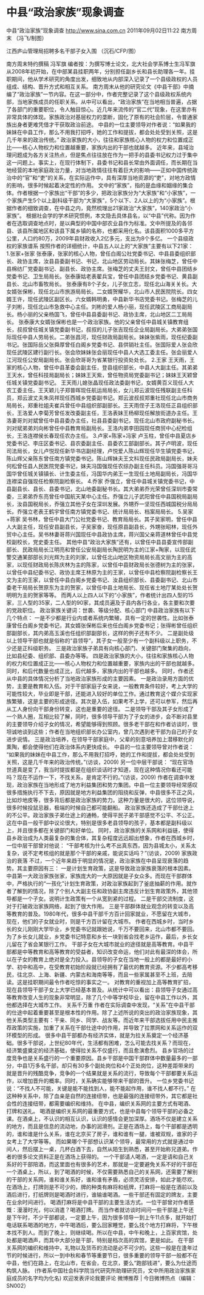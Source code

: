 # 中县“政治家族”现象调查

中县“政治家族”现象调查
http://www.sina.com.cn  2011年09月02日11:22  南方周末
（冯飞/制图）

江西庐山管理局招聘多名干部子女入围 （沉石/CFP/图）

南方周末特约撰稿 冯军旗
编者按：为撰写博士论文，北大社会学系博士生冯军旗从2008年初开始，在中部某县挂职两年，分别担任副乡长和县长助理各一年。挂职期间，他从学术研究的角度出发，细致地从内部深入记录了一个县级政权的人员组成、结构、晋升方式和相互关系。
南方周末从他的研究论文《中县干部》中摘编了“政治家族”一节内容。在这一部分中，作者完整记录了这个县级政权系统内部，当地家族成员的任职关系。从中可以看出，“政治家族”在当地相当普遍，占据了各部门的重要职位，令人触目惊心。近几年来流传的“官二代”现象，在这里亦有非常具体的体现。家族政治对基层权力的垄断，固化了原有的社会阶层，令普通家族出身者更难凭借才干获取政治前途。
中县的一位主要领导对作者说：“如果我的妹妹在中县工作，那么不用我打招呼，她的工作和提拔，都会处处受到关照，这是几千年来的政治传统。”
政治家族的大小，往往和家族核心人物的权力和位置成正比——核心人物权力和位置越重要，家族内出的干部也就越多。
近年来，县域治理问题成为各方关注热点，但是焦点往往放在作为一把手的县委书记权力过于集中这一问题上。事实上，在现行体制下，县委书记和县长常由外面调任，而长期在当地经营的本地家庭政治力量，对当地政情往往有着巨大的影响——正如中国传统政治中的“官”和“吏”的关系，在实际运作中，具有深厚当地资源的“吏”，对地方政情的影响，很多时候起着决定性的作用。
文中的“家族”，指的是血缘和姻缘的集合体。作者根据一个家族出“干部”的多少，把政治家族分为“大家族”和“小家族”，一个家族产生5个以上副科级干部为“大家族”，5个以下、2人以上的为“小家族”。根据作者的细致调查，在中县之内，竟然梳理出21家政治“大家族”，140家政治“小家族”。
根据社会学的学术研究惯例，本文隐去具体县名，以“中县”代称。因为作者在选取调查地点时，是以典型的中国中部农业县作为标准。文中所提及的各邻县、该县所属地区和该县下属乡镇的名称，也都采用化名。该县面积1000多平方公里，人口约80万，2009年县财政收入2亿多元，支出为8个多亿。
一个县级政权的家族谱系
按照作者的详细统计，中县五人以上的“大家族”主要有以下21家：
1.张家+张家
张泰康，张家的核心人物，曾任白阁公社党委书记、中县县委组织部长、政协主席，汝县县委副书记、书记，北山地区劳动局长。其妹张梅芝，曾任中县棉纺厂党委副书记、副县长、政协主席。张梅芝的丈夫王封文，曾任中县团结乡党委书记、卫生局局长。张泰康姑老表翟兵宝，曾任中县团结乡党委书记、黄县副县长、北山市畜牧局长。
张泰康有8个子女，儿子张立志，现任北山海关关长。大女婿张保彬，现任北山市旅游局局长。二女婿贺耀华，北山市人民医院院长。四女婿王许，现任武陵区副区长。六女婿韩明勇，中县新华书店党委书记。张梅芝的儿子刘彬，现任北山市急救中心主任。刘彬的爱人杨小丽，现任武陵区工商局副局长。杨小丽的父亲杨国飞，曾任中县县委副书记、政协主席，北山地区二工局局长。
张泰康大女婿张保彬也是一个政治家族。他的父亲曾任中县城关镇教育组长，叔叔曾任城关镇党委副书记，叔叔的儿子张吉现任企业局副局长。大弟弟张国际现任中县人劳局长。二弟张昌河，现任财政局副局长。妹妹张紫雨，现任纪委副书记。张国际岳父张舜厚曾任白阁乡党委书记、县供销社主任。张国际爱人张会欣现任武陵区建行副行长。张会欣妹妹张会丽现任中县人大选工委主任。张会丽爱人江河现任公安局副局长。张会欣哥哥为省某银行投资处处长。
2.王家
王天雨，王家的核心人物，曾任中县革委会副主任，登县组织部长，中县人大副主任。其弟弟王天水，曾任科技局副局长；妹妹王天紫，曾任物资局党委副书记；妹妹王天颖曾任城关镇党委副书记。
王天雨儿媳张晶现任政法委副书记，女婿黄百义现任人大农工委主任。王天颖儿子郑普晖现任航运局局长，女儿郑云波现任残联副主任科员，郑云波丈夫朱凤祥现任西城乡党委副书记。郑云波叔叔郑重社现任北山市商务局局长，郑重社姐夫崔兵曾任中县组织部副部长。王天雨侄子王洛现任正县组织部长，王洛爱人李菊芳曾任发改委副主任，王洛表妹王杨柳现任解放街道办主任。王洛妻哥刘对斌曾任中县县委办主任，社县县委副书记，现任北山市政府副秘书长。刘对斌弟弟刘向彬曾任中县教育局副局长。王洛内弟李田园现任商贸中心纪检组长，王洛连襟侯长春现任农办主任。
3.卢家+陈家+冯家
卢玉柱，曾任中县夏店乡党委书记、李庄区委书记、县农委副主任、县委农工部副部长。其子卢明波，现任司法局长，女儿卢悦现任新华书店副经理，卢悦爱人陈山辉现任华生镇党委书记，陈山辉父亲陈东曾任南方镇党委书记。陈山辉妹夫王文科现任民政局副局长，妹夫何松曾任县人民医院党委书记，妹夫冯国强现任农综办副主任科员。冯国强哥哥冯国华曾任城关镇镇长、计生委主任，冯国华内弟王一生现任土地局副局长，冯国华连襟梁自强现任检察院副检察长。
4.乔家
乔强立，曾任中县城关镇党委书记，中县副县长、县长、县委书记，北山地委副秘书长。其大弟弟乔光荣曾任深圳市委常委，三弟弟乔东亮曾任中国航天某中心主任。乔强立儿子武阳曾任中县国税局副局长，汝县国税局长，乔强立其他子女在深圳发展。外甥乔一坚现任西城国税分局局长。乔强立老表王鹤宇曾任南方镇党委书记、统计局局长、档案局局长。
5.吴家+蒋家
吴书林，曾任中县大门公社党委书记、教育局局长。其子吴家明，曾任中县人大副主任，现任安县副县长，子吴家奋，现任原县副县长，外甥张昭林，现任外贸中心主任。吴书林妻哥蒋兴国现任中县政协主席，蒋兴国父亲蒋道林曾任中县党校副校长，党史委主任。
其他中县“政治大家族”还有，以曾任中县县委宣传部副部长、民政局局长江明亮和曾任公安局副局长陶民明为主的江家+陶家，以现任武警交通某部部长刘光辉为主的刘家，以曾任北山地区物资局局长高文丽为主的高家，以现任财政局长陈庆林为主的陈家，以曾任中县财政局长张德树为主的张家，以曾任中县纪委书记、政协主席王林原为主的王家，以曾任中县检察院副检察长王文为主的王家，以曾任中县白阁乡党委书记、汝县组织部长、县委副书记、北山市委老干局局长贺原东为主的贺家，以曾任中县土地局长、现任省土地厅某处处长贺明明为主的贺家等等。
而两人以上四人以下的“小家族”，作者统计出四人型的15家，三人型的35家，二人型的90家，其成员遍及于县内各行各业，各主要和次要的党政职位。
政治家族关键词：世袭、等级分配、核心部门
中县政治家族有以下几个特点：
一是不少都是行业内或者系统内繁殖，具有一定的世袭性。比如张泰康曾任白阁乡党委书记，其女婿张保彬后来也任白阁乡党委书记；张得彬曾任组织部副部长，其内弟高玉溪也任组织部副部长，这样的例子还有不少。
二是副处级以上领导干部也就是俗称的“县领导”，其子女一般至少有一个副科级以上职务，不少还是正科级职务。
三是政治家族子弟具有向核心部门、关键部门聚集的趋向，比如县纪委、组织部、县委办等等。
四是政治家族的大小，往往和家族核心人物的权力和位置成正比——核心人物权力和位置越重要，家族内出的干部也就越多。同时，和后代数量也成正比，后代越多，家族内出的干部也越多。
同时，作者还从中县的具体情况分析了当地政治家族形成的主要因素。
一是政治录用方面的优势，主要是教育和入伍。对于干部家庭子女来说，一般教育条件较好，考上大学的可能性较大，毕业即是干部，还能进入较好的单位工作。通过教育这个媒介实现家族繁殖，这是主要的形成途径。其次是入伍，如果考不上学，还可以参军，然后再从工人身份向干部身份转变，这也是重要的途径。
二是领导干部及其子女形成了一个熟人圈，互相比较了解，同时，很多领导干部为了子女的进步，会不断对县里的主要领导介绍子女的情况，希望能够得到照顾。很多老干部在和作者访谈时，很坦诚地谈到这些；作者在当地组织部长办公室内，曾几次遇到老干部为自己的子女进步说情。
三是政治培养，在领导干部家庭中，父辈的刻意培养加上潜移默化的熏陶，都会使得他们在政治体系内更快成长。
中县的一位主要领导曾对作者说：
“如果我的妹妹在中县工作，那么不用我打招呼，她的工作和提拔，都会处处受到关照，这是几千年来的政治传统。”(访谈，2009)
另一位中层干部说：
“现在官场世道真是变了，我当时提拔都是在组织谈话时才知道，现在这种情况你看还可能吗？现在不运作一下，不找关系，是肯定不行的。”(访谈，2009)
作者在调查中发现，政治家族在当地形成了地方利益集团和势力集团。中县一位主要领导经常感叹很多措施执行不下去，原因就是地方利益集团的阻挠和反弹，中县很多不正之风，比如炒地皮等，很多背后都是政治家族的势力。这种力量是很大的，这位领导说，很多时候投鼠忌器，极端的时候自己都可能翻船。
政治家族还造成了干部仕途上的不公平。政治家族子弟仕途上的通畅，使得平民子弟干部感觉不公平、不公正。这在中县一般干部中议论很大，特别是很多老县领导的孩子，基本都是副科级以上，并且很多都在关键部门和好单位。
同时，政治家族的关系网和利益链，使得县乡政治成为人类最复杂的集合体，其复杂程度远远超出想象，作者在西城乡时，一位中层干部曾对他说：
“干部考核为什么考不出真东西，因为县城太小，关系太复杂，说不定考核组的就是那个干部的亲戚，能说实话吗？”(访谈，2009)
家族政治的衰落
不过，一个近年来趋于明显的情况是，政治家族在中县呈现衰落的趋势。其主要原因有三：
一是计划生育政策，这是导致政治家族衰落的根本因素。中县第一大政治家族张家，家族庞大的一大原因就是子女众多。而现在干部群体中，严格执行的“一孩化”计划生育政策，对政治家族起到了釜底抽薪的作用。就作者了解到的情况，除了个别人大副主任和政协副主席违反计划生育政策外，其他领导都是一个子女。说明计生政策有一个从宽到紧的过程。
二是干部交流制度，这对于打破政治家族网络，起到了很大作用。
三是干部群体就业观念的转变以及高等教育的普及。1980年代，很多中县干部千方百计回家就业，不愿留在大城市，现在，他们的子女就业时，则是千方百计留在大城市。
作者在西城乡时，当时乡长的女儿刚刚大学毕业，乡党委书记就跟她说，千万不要回来，北山市都不要回。为了乡长女儿就业，乡党委书记特意和乡长一块到省会找老乡运作，最后，乡长女儿留在了省会某银行工作。
干部子女在大城市就业的途径就是高等教育。中县干部都是中等教育和高等教育的受益者，知识改变命运，他们对此有最深的体会，所以在子女的教育上绝对是全力投入。县领导的子女在当地一般上的都是最好的小学、初中和高中，在受教育初始阶段就已经拥有了最优的教育资源。不少都高考移民，往北京、上海、新疆、内蒙古和海南等等，而且一些家属甚至不上班，去陪读。这是挂职期间最令作者吃惊的事实之一。
对教育的重视加上高等教育扩招，现在县领导干部子女上大学已经基本普及。从统计中可以看出：县领导子女通过高等教育改变人生的现象非常明显，除了几个中等学校毕业，留在中县工作以外，其他都选择在大城市工作。
关系千万重
作者在实际调查中发现，“关系”在中县干部的仕途中起着重要甚至是根本性的作用。除了上述所说的突出的政治家族现象，其他关系类型主要有：干亲、同乡、同学、战友等。而近年来干部选拔任用中民主推荐政策的实施，加重了关系在干部仕途中的作用，并导致了拉票网和关系运作的双环模型的形成。
很多中县干部都办有经济实体，就是为拉关系奠定一个经济基础。很多干部说，上世纪80年代，生活都有困难，怎么可能去找关系？而现在，经济繁盛奠定的经济基础，使得拉关系不仅盛行，而且愈演愈烈。
县乡官场的过度竞争也是关系盛行的一个重要原因。县乡干部是中国干部群体中数量最多的一部分，中县1万多名干部，却只有30多个副处岗位和4个正处岗位，这种差距带来的就是晋升的残酷竞争，竞争的一个结果就是关系的流行，导致每个干部都要关系运作，以增加晋升的概率。同时，关系确实能够带来干部的晋升。
一位乡党委书记说：“不找人不可能，关键是能不能找到人，能不能起作用，谁不找人都不行。”
在这种种关系中，除了血亲是自然的连接纽带，也是最强的连接纽带外，其它都是社会性的连接纽带，都需要编织和维持。
在中县，编织关系网的主要方式有喝酒、打牌和送礼。
喝酒是编织关系网的最重要方式，也是中县每个领导干部的必备之课。在酒桌上，不认识的相互认识，认识的感情会更加深厚。酒场不仅是建立关系的地方，而且是信息的流动地，办事的润滑剂。正是在酒场上，每个干部都是透明的，谁和谁是什么关系，谁在北京买了房子，谁和谁有一腿，谁被双规，谁家的子女考上了大学等等。
而如果哪个干部想认识某个领导，最常用的方式就是通过中间人，然后摆上一桌，几杯白酒下去，自然从陌生到熟悉，甚至开始称兄道弟。作者的很多论文资料正是在酒场上获得的。
一个干部请人喝酒，一定是请和自己关系好的干部陪酒，而这里面也有很多的艺术，那就是一定要避免关系不好的干部在一个酒桌上，所以，到了喝酒的时候，不仅需要熟悉自己的关系网，还需要了解别的干部的关系网，谁和谁关系好，谁和谁有矛盾，必须灵活安排，如此才能尽欢。
在酒场上，打牌则是不可少的，牌的种类有麻将和纸牌，打麻将一般是在酒前以及酒后进行，打纸牌则是喝酒时进行，谁输谁喝酒。一些干部还有固定的牌友，主要在业余时间进行。
喝酒打麻将是中县干部的主要生活方式。一位干部曾对作者感慨：漫漫时光，何以消遣？喝酒打牌。
而当作者就访谈时间问一些干部是上午还是下午时，不少干部都说，一定要上午，因为很多领导一到上午11点多，就开始打电话联系喝酒的地方，中午喝酒后，要么回家睡觉，要么找个地方打麻将，下午根本找不到人。而到了晚上，则继续喝。所以在中县，中午和晚上，上百家宾馆，处处都是喝酒声，而其中大部分是干部，特别是档次高的宾馆，更是如此。
在干部关系网的编织和维持中，礼物以及货币的流动是必不可少的。这些一般是在逢年过节的时候进行，所以一到中秋和春节等重要节日，很多重要的领导干部一般都不在中县，他们在路上，在北山市，在省会，在北京，要么“跑部钱进”，要么为仕途而构筑人脉。
(作者系中国社会科学院当代研究所助理研究员，文中所用政治家族家庭成员的名字均为化名)
欢迎发表评论我要评论
微博推荐 | 今日微博热点（编辑：SN002）

